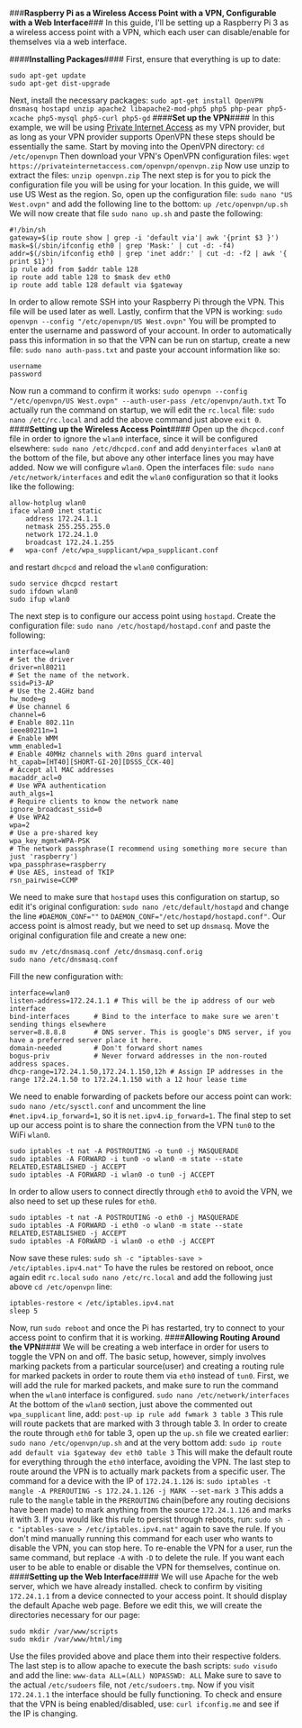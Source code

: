 ###**Raspberry Pi as a Wireless Access Point with a VPN, Configurable with a Web Interface**###
In this guide, I'll be setting up a Raspberry Pi 3 as a wireless access point with a VPN, which each user can disable/enable for themselves via a web interface.

####**Installing Packages**####
First, ensure that everything is up to date:
```
sudo apt-get update
sudo apt-get dist-upgrade
```
Next, install the necessary packages:
`sudo apt-get install OpenVPN dnsmasq hostapd unzip apache2 libapache2-mod-php5 php5 php-pear php5-xcache php5-mysql php5-curl php5-gd`
####**Set up the VPN**####
In this example, we will be using [Private Internet Access](https://www.privateinternetaccess.com/) as my VPN provider, but as long as your VPN provider supports OpenVPN these steps should be essentially the same. Start by moving into the OpenVPN directory:
`cd /etc/openvpn`
Then download your VPN's OpenVPN configuration files:
`wget https://privateinternetaccess.com/openvpn/openvpn.zip`
Now use unzip to extract the files:
`unzip openvpn.zip`
The next step is for you to pick the configuration file you will be using for your location. In this guide, we will use US West as the region. So, open up the configuration file:
`sudo nano "US West.ovpn"`
 and add the following line to the bottom:
`up /etc/openvpn/up.sh`
We will now create that file
`sudo nano up.sh`
and paste the following:
```
#!/bin/sh
gateway=$(ip route show | grep -i 'default via'| awk '{print $3 }')
mask=$(/sbin/ifconfig eth0 | grep 'Mask:' | cut -d: -f4)
addr=$(/sbin/ifconfig eth0 | grep 'inet addr:' | cut -d: -f2 | awk '{ print $1}')
ip rule add from $addr table 128
ip route add table 128 to $mask dev eth0
ip route add table 128 default via $gateway
```
In order to allow remote SSH into your Raspberry Pi through the VPN. This file will be used later as well. Lastly, confirm that the VPN is working:
`sudo openvpn --config "/etc/openvpn/US West.ovpn"`
You will be prompted to enter the username and password of your account. In order to automatically pass this information in so that the VPN can be run on startup, create a new file:
`sudo nano auth-pass.txt`
and paste your account information like so:
```
username
password
```
Now run a command to confirm it works:
`sudo openvpn --config "/etc/openvpn/US West.ovpn" --auth-user-pass /etc/openvpn/auth.txt`
To actually run the command on startup, we will edit the `rc.local` file:
`sudo nano /etc/rc.local`
and add the above command just above `exit 0`.
####**Setting up the Wireless Access Point**####
Open up the `dhcpcd.conf` file in order to ignore the `wlan0` interface, since it will be configured elsewhere:
`sudo nano /etc/dhcpcd.conf`
and add `denyinterfaces wlan0` at the bottom of the file, but above any other interface lines you may have added. Now we will configure `wlan0`.  Open the interfaces file:
`sudo nano /etc/network/interfaces`
and edit the `wlan0` configuration so that it looks like the following:
```
allow-hotplug wlan0
iface wlan0 inet static
    address 172.24.1.1
    netmask 255.255.255.0
    network 172.24.1.0
    broadcast 172.24.1.255
#   wpa-conf /etc/wpa_supplicant/wpa_supplicant.conf
```
and restart `dhcpcd` and reload the `wlan0` configuration:
```
sudo service dhcpcd restart
sudo ifdown wlan0
sudo ifup wlan0
```
The next step is to configure our access point using `hostapd`. Create the configuration file:
`sudo nano /etc/hostapd/hostapd.conf`
and paste the following:
```
interface=wlan0
# Set the driver
driver=nl80211
# Set the name of the network.
ssid=Pi3-AP
# Use the 2.4GHz band
hw_mode=g
# Use channel 6
channel=6
# Enable 802.11n
ieee80211n=1
# Enable WMM
wmm_enabled=1
# Enable 40MHz channels with 20ns guard interval
ht_capab=[HT40][SHORT-GI-20][DSSS_CCK-40]
# Accept all MAC addresses
macaddr_acl=0
# Use WPA authentication
auth_algs=1
# Require clients to know the network name
ignore_broadcast_ssid=0
# Use WPA2
wpa=2
# Use a pre-shared key
wpa_key_mgmt=WPA-PSK
# The network passphrase(I recommend using something more secure than just 'raspberry')
wpa_passphrase=raspberry
# Use AES, instead of TKIP
rsn_pairwise=CCMP
```
We need to make sure that `hostapd` uses this configuration on startup, so edit it's original configuration:
`sudo nano /etc/default/hostapd`
and change the line `#DAEMON_CONF=""` to `DAEMON_CONF="/etc/hostapd/hostapd.conf"`. Our access point is almost ready, but we need to set up `dnsmasq`. Move the original configuration file and create a new one:
```
sudo mv /etc/dnsmasq.conf /etc/dnsmasq.conf.orig  
sudo nano /etc/dnsmasq.conf
```
Fill the new configuration with:
```
interface=wlan0
listen-address=172.24.1.1 # This will be the ip address of our web interface
bind-interfaces      # Bind to the interface to make sure we aren't sending things elsewhere  
server=8.8.8.8       # DNS server. This is google's DNS server, if you have a preferred server place it here.
domain-needed        # Don't forward short names  
bogus-priv           # Never forward addresses in the non-routed address spaces.  
dhcp-range=172.24.1.50,172.24.1.150,12h # Assign IP addresses in the range 172.24.1.50 to 172.24.1.150 with a 12 hour lease time
```
We need to enable forwarding of packets before our access point can work:
`sudo nano /etc/sysctl.conf`
and uncomment the line `#net.ipv4.ip_forward=1`, so it is `net.ipv4.ip_forward=1`. The final step to set up our access point is to share the connection from the VPN `tun0` to the WiFi `wlan0`.
```
sudo iptables -t nat -A POSTROUTING -o tun0 -j MASQUERADE  
sudo iptables -A FORWARD -i tun0 -o wlan0 -m state --state RELATED,ESTABLISHED -j ACCEPT  
sudo iptables -A FORWARD -i wlan0 -o tun0 -j ACCEPT
```
In order to allow users to connect directly through `eth0` to avoid the VPN, we also need to set up these rules for `eth0`.
```
sudo iptables -t nat -A POSTROUTING -o eth0 -j MASQUERADE  
sudo iptables -A FORWARD -i eth0 -o wlan0 -m state --state RELATED,ESTABLISHED -j ACCEPT  
sudo iptables -A FORWARD -i wlan0 -o eth0 -j ACCEPT
```
Now save these rules:
`sudo sh -c "iptables-save > /etc/iptables.ipv4.nat"`
To have the rules be restored on reboot, once again edit `rc.local`
`sudo nano /etc/rc.local`
and add the following just above `cd /etc/openvpn` line:
```
iptables-restore < /etc/iptables.ipv4.nat
sleep 5
```
Now, run `sudo reboot` and once the Pi has restarted, try to connect to your access point to confirm that it is working.
####**Allowing Routing Around the VPN**####
We will be creating a web interface in order for users to toggle the VPN on and off. The basic setup, however, simply involves marking packets from a particular source(user) and creating a routing rule for marked packets in order to route them via `eth0` instead of `tun0`. First, we will add the rule for marked packets, and make sure to run the command when the `wlan0` interface is configured.
`sudo nano /etc/network/interfaces`
At the bottom of the `wlan0` section, just above the commented out `wpa_supplicant` line, add:
`post-up ip rule add fwmark 3 table 3`
This rule will route packets that are marked with 3 through table 3. In order to create the route through `eth0` for table 3, open up the `up.sh` file we created earlier:
`sudo nano /etc/openvpn/up.sh`
and at the very bottom add:
`sudo ip route add default via $gateway dev eth0 table 3`
This will make the default route for everything through the `eth0` interface, avoiding the VPN. The last step to route around the VPN is to actually mark packets from a specific user. The command for a device with the IP of `172.24.1.126` is:
`sudo iptables -t mangle -A PREROUTING -s 172.24.1.126 -j MARK --set-mark 3`
This adds a rule to the `mangle` table in the `PREROUTING` chain(before any routing decisions have been made) to mark anything from the source `172.24.1.126` and marks it with 3. If you would like this rule to persist through reboots, run:
`sudo sh -c "iptables-save > /etc/iptables.ipv4.nat"`
again to save the rule. If you don't mind manually running this command for each user who wants to disable the VPN, you can stop here. To re-enable the VPN for a user, run the same command, but replace `-A` with `-D` to delete the rule. If you want each user to be able to enable or disable the VPN for themselves, continue on.
####**Setting up the Web Interface**####
We will use Apache for the web server, which we have already installed. check to confirm by visiting `172.24.1.1` from a device connected to your access point. It should display the default Apache web page. Before we edit this, we will create the directories necessary for our page:
```
sudo mkdir /var/www/scripts
sudo mkdir /var/www/html/img
```
Use the files provided above and place them into their respective folders. The last step is to allow apache to execute the bash scripts:
`sudo visudo`
and add the line:
`www-data ALL=(ALL) NOPASSWD: ALL`
Make sure to save to the actual `/etc/sudoers` file, not `/etc/sudoers.tmp`.
Now if you visit `172.24.1.1` the interface should be fully functioning. To check and ensure that the VPN is being enabled/disabled, use:
`curl ifconfig.me`
and see if the IP is changing.
